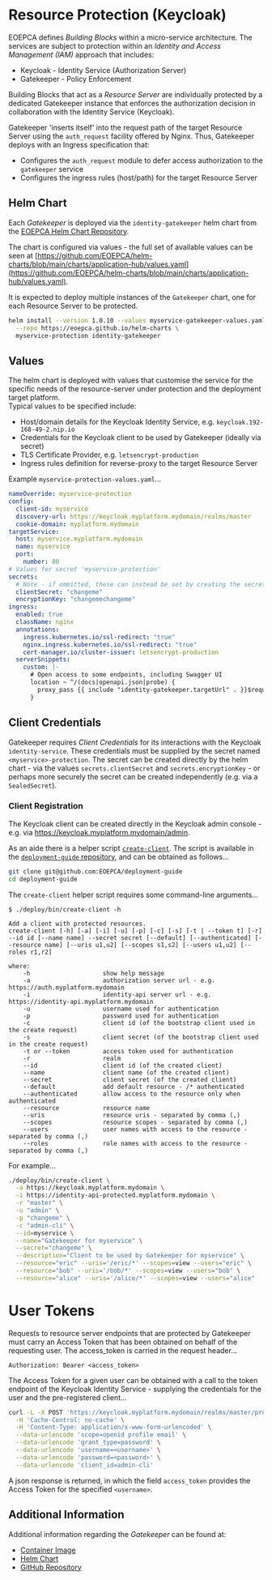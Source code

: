 # Resource Protection (Keycloak)

EOEPCA defines _Building Blocks_ within a micro-service architecture. The services are subject to protection within an _Identity and Access Management (IAM)_ approach that includes:

* Keycloak - Identity Service (Authorization Server)
* Gatekeeper - Policy Enforcement

Building Blocks that act as a _Resource Server_ are individually protected by a dedicated Gatekeeper instance that enforces the authorization decision in collaboration with the Identity Service (Keycloak).

Gatekeeper 'inserts itself' into the request path of the target Resource Server using the `auth_request` facility offered by Nginx. Thus, Gatekeeper deploys with an Ingress specification that:

* Configures the `auth_request` module to defer access authorization to the `gatekeeper` service
* Configures the ingress rules (host/path) for the target Resource Server

## Helm Chart

Each _Gatekeeper_ is deployed via the `identity-gatekeeper` helm chart from the [EOEPCA Helm Chart Repository](https://eoepca.github.io/helm-charts).

The chart is configured via values - the full set of available values can be seen at [https://github.com/EOEPCA/helm-charts/blob/main/charts/application-hub/values.yaml](https://github.com/EOEPCA/helm-charts/blob/main/charts/application-hub/values.yaml).

It is expected to deploy multiple instances of the `Gatekeeper` chart, one for each Resource Server to be protected.

```bash
helm install --version 1.0.10 --values myservice-gatekeeper-values.yaml \
  --repo https://eoepca.github.io/helm-charts \
  myservice-protection identity-gatekeeper
```

## Values

The helm chart is deployed with values that customise the service for the specific needs of the resource-server under protection and the deployment target platform.<br>
Typical values to be specified include:

* Host/domain details for the Keycloak Identity Service, e.g. `keycloak.192-168-49-2.nip.io`
* Credentials for the Keycloak client to be used by Gatekeeper (ideally via secret)
* TLS Certificate Provider, e.g. `letsencrypt-production`
* Ingress rules definition for reverse-proxy to the target Resource Server

Example `myservice-protection-values.yaml`...
```yaml
nameOverride: myservice-protection
config:
  client-id: myservice
  discovery-url: https://keycloak.myplatform.mydomain/realms/master
  cookie-domain: myplatform.mydomain
targetService:
  host: myservice.myplatform.mydomain
  name: myservice
  port:
    number: 80
# Values for secret 'myservice-protection'
secrets:
  # Note - if ommitted, these can instead be set by creating the secret independently.
  clientSecret: "changeme"
  encryptionKey: "changemechangeme"
ingress:
  enabled: true
  className: nginx
  annotations:
    ingress.kubernetes.io/ssl-redirect: "true"
    nginx.ingress.kubernetes.io/ssl-redirect: "true"
    cert-manager.io/cluster-issuer: letsencrypt-production
  serverSnippets:
    custom: |-
      # Open access to some endpoints, including Swagger UI
      location ~ ^/(docs|openapi.json|probe) {
        proxy_pass {{ include "identity-gatekeeper.targetUrl" . }}$request_uri;
      }
```

## Client Credentials

Gatekeeper requires _Client Credentials_ for its interactions with the Keycloak `identity-service`. These credentials must be supplied by the secret named `<myservice>-protection`. The secret can be created directly by the helm chart - via the values `secrets.clientSecret` and `secrets.encryptionKey` - or perhaps more securely the secret can be created independently (e.g. via a `SealedSecret`).

### Client Registration

The Keycloak client can be created directly in the Keycloak admin console - e.g. via https://keycloak.myplatform.mydomain/admin.

As an aide there is a helper script [`create-client`](https://github.com/EOEPCA/deployment-guide/blob/eoepca-v1.4/deploy/bin/create-client). The script is available in the [`deployment-guide` repository](https://github.com/EOEPCA/deployment-guide), and can be obtained as follows...

```bash
git clone git@github.com:EOEPCA/deployment-guide
cd deployment-guide
```

The `create-client` helper script requires some command-line arguments...

```
$ ./deploy/bin/create-client -h

Add a client with protected resources.
create-client [-h] [-a] [-i] [-u] [-p] [-c] [-s] [-t | --token t] [-r] --id id [--name name] --secret secret [--default] [--authenticated] [--resource name] [--uris u1,u2] [--scopes s1,s2] [--users u1,u2] [--roles r1,r2]

where:
    -h                    show help message
    -a                    authorization server url - e.g. https://auth.myplatform.mydomain
    -i                    identity-api server url - e.g. https://identity-api.myplatform.mydomain
    -u                    username used for authentication
    -p                    password used for authentication
    -c                    client id (of the bootstrap client used in the create request)
    -s                    client secret (of the bootstrap client used in the create request)
    -t or --token         access token used for authentication
    -r                    realm
    --id                  client id (of the created client)
    --name                client name (of the created client)
    --secret              client secret (of the created client)
    --default             add default resource - /* authenticated
    --authenticated       allow access to the resource only when authenticated
    --resource            resource name
    --uris                resource uris - separated by comma (,)
    --scopes              resource scopes - separated by comma (,)
    --users               user names with access to the resource - separated by comma (,)
    --roles               role names with access to the resource - separated by comma (,)
```

For example...

```bash
./deploy/bin/create-client \
  -a https://keycloak.myplatform.mydomain \
  -i https://identity-api-protected.myplatform.mydomain \
  -r "master" \
  -u "admin" \
  -p "changeme" \
  -c "admin-cli" \
  --id=myservice \
  --name="Gatekeeper for myservice" \
  --secret="changeme" \
  --description="Client to be used by Gatekeeper for myservice" \
  --resource="eric" --uris='/eric/*' --scopes=view --users="eric" \
  --resource="bob" --uris='/bob/*' --scopes=view --users="bob" \
  --resource="alice" --uris='/alice/*' --scopes=view --users="alice"
```

# User Tokens

Requests to resource server endpoints that are protected by Gatekeeper must carry an Access Token that has been obtained on behalf of the requesting user. The access_token is carried in the request header...

```http
Authorization: Bearer <access_token>
```

The Access Token for a given user  can be obtained with a call to the token endpoint of the Keycloak Identity Service - supplying the credentials for the user and the pre-registered client...

```bash
curl -L -X POST 'https://keycloak.myplatform.mydomain/realms/master/protocol/openid-connect/token' \
  -H 'Cache-Control: no-cache' \
  -H 'Content-Type: application/x-www-form-urlencoded' \
  --data-urlencode 'scope=openid profile email' \
  --data-urlencode 'grant_type=password' \
  --data-urlencode 'username=<username>' \
  --data-urlencode 'password=<password>' \
  --data-urlencode 'client_id=admin-cli'
```

A json response is returned, in which the field `access_token` provides the Access Token for the specified `<username>`.

## Additional Information

Additional information regarding the _Gatekeeper_ can be found at:

* [Container Image](https://quay.io/repository/gogatekeeper/gatekeeper)
* [Helm Chart](https://github.com/EOEPCA/helm-charts/tree/main/charts/identity-gatekeeper)
* [GitHub Repository](https://github.com/gogatekeeper/gatekeeper)
